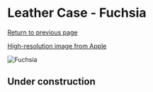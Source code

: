 # Leather Case - Fuchsia

[Return to previous page](/pencil)

[High-resolution image from Apple](https://store.storeimages.cdn-apple.com/8756/as-images.apple.com/is/MR582?wid=4500&hei=4500&fmt=png)

<div style="width: 500px"><img src="/almost_uncompressed/MR582.webp" alt="Fuchsia"></div>

## Under construction
